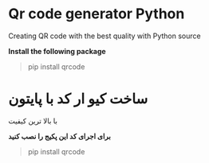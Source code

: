 # Qr code generator Python
 Creating QR code with the best quality with Python source

**Install the following package**
>pip install qrcode

# ساخت کیو ار کد با پایتون
با بالا ترین کیفیت

**برای اجرای کد این پکیج را نصب کنید**
>pip install qrcode
